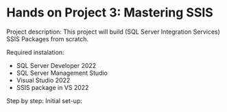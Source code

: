 # Hands on Project 3: Mastering SSIS
Project description: This project will build (SQL Server Integration Services) SSIS Packages from scratch.

Required instalation:
- SQL Server Developer 2022
- SQL Server Management Studio
- Visual Studio 2022
- SSIS package in VS 2022

Step by step:
Initial set-up:
